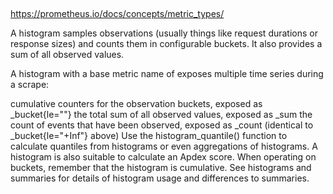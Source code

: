 ## 


https://prometheus.io/docs/concepts/metric_types/

A histogram samples observations (usually things like request durations or response sizes) and counts them in configurable buckets. It also provides a sum of all observed values.

A histogram with a base metric name of <basename> exposes multiple time series during a scrape:

cumulative counters for the observation buckets, exposed as <basename>_bucket{le="<upper inclusive bound>"}
the total sum of all observed values, exposed as <basename>_sum
the count of events that have been observed, exposed as <basename>_count (identical to <basename>_bucket{le="+Inf"} above)
Use the histogram_quantile() function to calculate quantiles from histograms or even aggregations of histograms. A histogram is also suitable to calculate an Apdex score. When operating on buckets, remember that the histogram is cumulative. See histograms and summaries for details of histogram usage and differences to summaries.